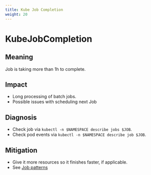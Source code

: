 ```yaml
---
title: Kube Job Completion
weight: 20
---
```


# KubeJobCompletion

## Meaning

Job is taking more than 1h to complete.

## Impact

- Long processing of batch jobs.
- Possible issues with scheduling next Job

## Diagnosis

- Check job via `kubectl -n $NAMESPACE describe jobs $JOB`.
- Check pod events via `kubectl -n $NAMESPACE describe job $JOB`.

## Mitigation

- Give it more resources so it finishes faster, if applicable.
- See [Job patterns](https://kubernetes.io/docs/tasks/job/)
